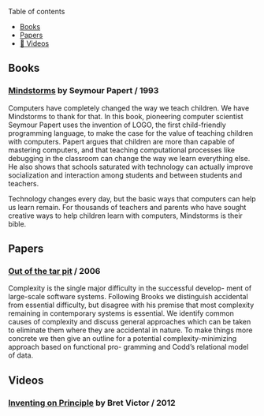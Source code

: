 Table of contents
- [Books](#books)
- [Papers](#papers)
- [🎥 Videos](#videos)

## Books

### [Mindstorms](https://www.goodreads.com/book/show/703532.Mindstorms) by Seymour Papert / 1993

Computers have completely changed the way we teach children. We have Mindstorms to thank for that. In this book, pioneering computer scientist Seymour Papert uses the invention of LOGO, the first child-friendly programming language, to make the case for the value of teaching children with computers. Papert argues that children are more than capable of mastering computers, and that teaching computational processes like debugging in the classroom can change the way we learn everything else. He also shows that schools saturated with technology can actually improve socialization and interaction among students and between students and teachers.

Technology changes every day, but the basic ways that computers can help us learn remain. For thousands of teachers and parents who have sought creative ways to help children learn with computers, Mindstorms is their bible.


## Papers

### [Out of the tar pit](http://curtclifton.net/papers/MoseleyMarks06a.pdf) / 2006

Complexity is the single major difficulty in the successful develop-
ment of large-scale software systems. Following Brooks we distinguish
accidental from essential difficulty, but disagree with his premise that
most complexity remaining in contemporary systems is essential. We
identify common causes of complexity and discuss general approaches
which can be taken to eliminate them where they are accidental in
nature. To make things more concrete we then give an outline for
a potential complexity-minimizing approach based on functional pro-
gramming and Codd’s relational model of data.


## Videos

### [Inventing on Principle](https://vimeo.com/36579366) by Bret Victor / 2012


